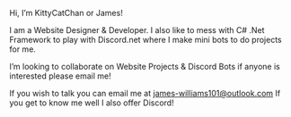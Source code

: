 Hi, I’m KittyCatChan or James!

I am a Website Designer & Developer. I also like to mess with C# .Net Framework to play with Discord.net where I make mini bots to do projects for me.

I’m looking to collaborate on Website Projects & Discord Bots if anyone is interested please email me!

If you wish to talk you can email me at james-williams101@outlook.com
If you get to know me well I also offer Discord!
